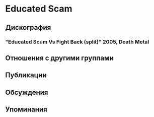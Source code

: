 # Educated Scam



## Дискография

### "Educated Scum Vs Fight Back (split)" 2005, Death Metal




## Отношения с другими группами


## Публикации


## Обсуждения


## Упоминания

